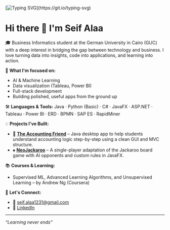 [![Typing SVG](https://readme-typing-svg.demolab.com?font=Fira+Code&pause=1000&width=435&separator=%3C&lines=System.out.println(%22Always+aspire+for+beauty%22);)](https://git.io/typing-svg)
# Hi there 👋 I'm Seif Alaa

🎓 Business Informatics student at the German University in Cairo (GUC) with a deep interest in bridging the gap between technology and business. I love turning data into insights, code into applications, and learning into action.

🚀 **What I'm focused on:**
- AI & Machine Learning
- Data visualization (Tableau, Power BI)
- Full-stack development 
- Building polished, useful apps from the ground up

🛠️ **Languages & Tools:**
Java · Python (Basic) · C# · JavaFX · ASP.NET · Tableau · Power BI · ERD · BPMN · SAP ES · RapidMiner

💡 **Projects I've Built:**
- 🎯 [**The Accounting Friend**](https://github.com/seif-sedky/theAccountingFriend) – Java desktop app to help students understand accounting logic step-by-step using a clean GUI and MVC structure.
- ♠️ [**NeoJackaroo**](https://github.com/ziadelnaggar01/neojackaroo) – A single-player adaptation of the Jackaroo board game with AI opponents and custom rules in JavaFX.

📚 **Courses & Learning:**
- Supervised ML, Advanced Learning Algorithms, and Unsupervised Learning – by Andrew Ng (Coursera)

💬 **Let's Connect:**
- 📧 [seif.alaa1231@gmail.com](mailto:seif.alaa1231@gmail.com)
- 💼 [LinkedIn](https://linkedin.com/in/seifAlaa02)

---

_“Learning never ends”_
